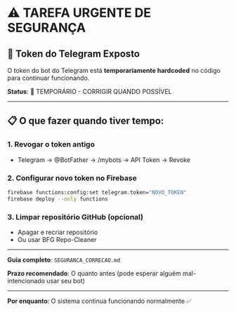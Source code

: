 # ⚠️ TAREFA URGENTE DE SEGURANÇA

## 🔴 Token do Telegram Exposto

O token do bot do Telegram está **temporariamente hardcoded** no código para continuar funcionando.

**Status**: 🔴 TEMPORÁRIO - CORRIGIR QUANDO POSSÍVEL

---

## 📋 O que fazer quando tiver tempo:

### 1. Revogar o token antigo
- Telegram → @BotFather → /mybots → API Token → Revoke

### 2. Configurar novo token no Firebase
```bash
firebase functions:config:set telegram.token="NOVO_TOKEN"
firebase deploy --only functions
```

### 3. Limpar repositório GitHub (opcional)
- Apagar e recriar repositório
- Ou usar BFG Repo-Cleaner

---

**Guia completo**: `SEGURANCA_CORRECAO.md`

**Prazo recomendado**: O quanto antes (pode esperar alguém mal-intencionado usar seu bot)

---

**Por enquanto**: O sistema continua funcionando normalmente ✅




